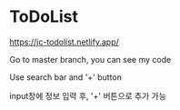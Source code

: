# ToDoList

https://jc-todolist.netlify.app/

Go to master branch, you can see my code

Use search bar and '+' button

input창에 정보 입력 후, '+' 버튼으로 추가 가능



